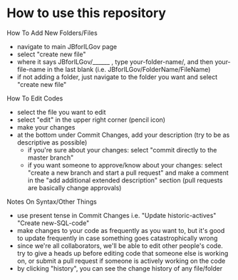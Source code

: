 # How to use this repository

How To Add New Folders/Files
- navigate to main JBforILGov page
- select "create new file"
- where it says JBforILGov/______ , type your-folder-name/, and then your-file-name in the last blank (i.e. JBforILGov/FolderName/FileName)
- if not adding a folder, just navigate to the folder you want and select "create new file"

How To Edit Codes
- select the file you want to edit
- select "edit" in the upper right corner (pencil icon)
- make your changes
- at the bottom under Commit Changes, add your description (try to be as descriptive as possible)
  - if you're sure about your changes: select "commit directly to the master branch"
  - if you want someone to approve/know about your changes: select "create a new branch and start a pull request" and make a comment in the "add additional extended description" section (pull requests are basically change approvals)

Notes On Syntax/Other Things
- use present tense in Commit Changes i.e. "Update historic-actives" "Create new-SQL-code"
- make changes to your code as frequently as you want to, but it's good to update frequently in case something goes catastrophically wrong
- since we're all collaborators, we'll be able to edit other people's code. try to give a heads up before editing code that someone else is working on, or submit a pull request if someone is actively working on the code
- by clicking "history", you can see the change history of any file/folder
